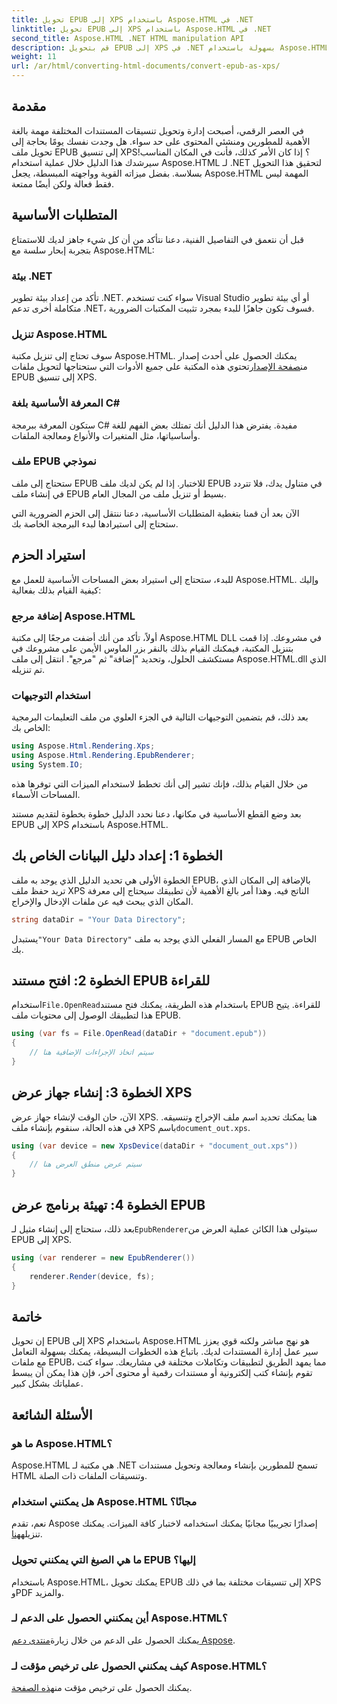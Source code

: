 ```yaml
---
title: تحويل EPUB إلى XPS باستخدام Aspose.HTML في .NET
linktitle: تحويل EPUB إلى XPS باستخدام Aspose.HTML في .NET
second_title: Aspose.HTML .NET HTML manipulation API
description: قم بتحويل EPUB إلى XPS في .NET بسهولة باستخدام Aspose.HTML. اتبع دليلنا خطوة بخطوة لتقديم مستند سلس.
weight: 11
url: /ar/html/converting-html-documents/convert-epub-as-xps/
---
```

## مقدمة

في العصر الرقمي، أصبحت إدارة وتحويل تنسيقات المستندات المختلفة مهمة بالغة الأهمية للمطورين ومنشئي المحتوى على حد سواء. هل وجدت نفسك يومًا بحاجة إلى تحويل ملف EPUB إلى تنسيق XPS؟ إذا كان الأمر كذلك، فأنت في المكان المناسب! سيرشدك هذا الدليل خلال عملية استخدام Aspose.HTML لـ .NET لتحقيق هذا التحويل بسلاسة. بفضل ميزاته القوية وواجهته المبسطة، يجعل Aspose.HTML المهمة ليس فقط فعالة ولكن أيضًا ممتعة.

## المتطلبات الأساسية

قبل أن نتعمق في التفاصيل الفنية، دعنا نتأكد من أن كل شيء جاهز لديك للاستمتاع بتجربة إبحار سلسة مع Aspose.HTML:

### بيئة .NET
تأكد من إعداد بيئة تطوير .NET. سواء كنت تستخدم Visual Studio أو أي بيئة تطوير متكاملة أخرى تدعم .NET، فسوف تكون جاهزًا للبدء بمجرد تثبيت المكتبات الضرورية.

### تنزيل Aspose.HTML
سوف تحتاج إلى تنزيل مكتبة Aspose.HTML. يمكنك الحصول على أحدث إصدار من[صفحة الإصدار](https://releases.aspose.com/html/net/)تحتوي هذه المكتبة على جميع الأدوات التي ستحتاجها لتحويل ملفات EPUB إلى تنسيق XPS.

### المعرفة الأساسية بلغة C#
ستكون المعرفة ببرمجة C# مفيدة. يفترض هذا الدليل أنك تمتلك بعض الفهم للغة وأساسياتها، مثل المتغيرات والأنواع ومعالجة الملفات.

### ملف EPUB نموذجي
ستحتاج إلى ملف EPUB للاختبار. إذا لم يكن لديك ملف EPUB في متناول يدك، فلا تتردد في إنشاء ملف EPUB بسيط أو تنزيل ملف من المجال العام.

الآن بعد أن قمنا بتغطية المتطلبات الأساسية، دعنا ننتقل إلى الحزم الضرورية التي ستحتاج إلى استيرادها لبدء البرمجة الخاصة بك.

## استيراد الحزم

للبدء، ستحتاج إلى استيراد بعض المساحات الأساسية للعمل مع Aspose.HTML. وإليك كيفية القيام بذلك بفعالية:

### إضافة مرجع Aspose.HTML
أولاً، تأكد من أنك أضفت مرجعًا إلى مكتبة Aspose.HTML DLL في مشروعك. إذا قمت بتنزيل المكتبة، فيمكنك القيام بذلك بالنقر بزر الماوس الأيمن على مشروعك في مستكشف الحلول، وتحديد "إضافة" ثم "مرجع". انتقل إلى ملف Aspose.HTML.dll الذي تم تنزيله.

### استخدام التوجيهات
بعد ذلك، قم بتضمين التوجيهات التالية في الجزء العلوي من ملف التعليمات البرمجية الخاص بك:

```csharp
using Aspose.Html.Rendering.Xps;
using Aspose.Html.Rendering.EpubRenderer;
using System.IO;
```

من خلال القيام بذلك، فإنك تشير إلى أنك تخطط لاستخدام الميزات التي توفرها هذه المساحات الأسماء.

بعد وضع القطع الأساسية في مكانها، دعنا نحدد الدليل خطوة بخطوة لتقديم مستند EPUB إلى XPS باستخدام Aspose.HTML.

## الخطوة 1: إعداد دليل البيانات الخاص بك

الخطوة الأولى هي تحديد الدليل الذي يوجد به ملف EPUB، بالإضافة إلى المكان الذي تريد حفظ ملف XPS الناتج فيه. وهذا أمر بالغ الأهمية لأن تطبيقك سيحتاج إلى معرفة المكان الذي يبحث فيه عن ملفات الإدخال والإخراج.

```csharp
string dataDir = "Your Data Directory";
```

 يستبدل`"Your Data Directory"` مع المسار الفعلي الذي يوجد به ملف EPUB الخاص بك.

## الخطوة 2: افتح مستند EPUB للقراءة

 استخدام`File.OpenRead`باستخدام هذه الطريقة، يمكنك فتح مستند EPUB للقراءة. يتيح هذا لتطبيقك الوصول إلى محتويات ملف EPUB.

```csharp
using (var fs = File.OpenRead(dataDir + "document.epub"))
{
    // سيتم اتخاذ الإجراءات الإضافية هنا
}
```

## الخطوة 3: إنشاء جهاز عرض XPS

 الآن، حان الوقت لإنشاء جهاز عرض XPS. هنا يمكنك تحديد اسم ملف الإخراج وتنسيقه. في هذه الحالة، سنقوم بإنشاء ملف XPS باسم`document_out.xps`.

```csharp
using (var device = new XpsDevice(dataDir + "document_out.xps"))
{
    // سيتم عرض منطق العرض هنا
}
```

## الخطوة 4: تهيئة برنامج عرض EPUB

 بعد ذلك، ستحتاج إلى إنشاء مثيل لـ`EpubRenderer`سيتولى هذا الكائن عملية العرض من EPUB إلى XPS.

```csharp
using (var renderer = new EpubRenderer())
{
    renderer.Render(device, fs);
}
```

## خاتمة

إن تحويل EPUB إلى XPS باستخدام Aspose.HTML هو نهج مباشر ولكنه قوي يعزز سير عمل إدارة المستندات لديك. باتباع هذه الخطوات البسيطة، يمكنك بسهولة التعامل مع ملفات EPUB، مما يمهد الطريق لتطبيقات وتكاملات مختلفة في مشاريعك. سواء كنت تقوم بإنشاء كتب إلكترونية أو مستندات رقمية أو محتوى آخر، فإن هذا يمكن أن يبسط عملياتك بشكل كبير. 

## الأسئلة الشائعة

### ما هو Aspose.HTML؟
Aspose.HTML هي مكتبة لـ .NET تسمح للمطورين بإنشاء ومعالجة وتحويل مستندات HTML وتنسيقات الملفات ذات الصلة.

### هل يمكنني استخدام Aspose.HTML مجانًا؟
 نعم، تقدم Aspose إصدارًا تجريبيًا مجانيًا يمكنك استخدامه لاختبار كافة الميزات. يمكنك تنزيله[هنا](https://releases.aspose.com/).

### ما هي الصيغ التي يمكنني تحويل EPUB إليها؟
باستخدام Aspose.HTML، يمكنك تحويل EPUB إلى تنسيقات مختلفة بما في ذلك XPS وPDF والمزيد.

### أين يمكنني الحصول على الدعم لـ Aspose.HTML؟
 يمكنك الحصول على الدعم من خلال زيارة[منتدى دعم Aspose](https://forum.aspose.com/c/html/29).

### كيف يمكنني الحصول على ترخيص مؤقت لـ Aspose.HTML؟
 يمكنك الحصول على ترخيص مؤقت من[هذه الصفحة](https://purchase.conholdate.com/temporary-license/).